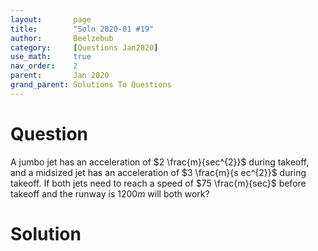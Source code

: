 ```yaml
---
layout:       page
title:        "Soln 2020-01 #19"
author:       Beelzebub
category:     [Questions Jan2020]
use_math:     true
nav_order:    2
parent:       Jan 2020
grand_parent: Solutions To Questions
---
```


# Question

A jumbo jet has an acceleration of $2 \frac{m}{sec^{2}}$ during takeoff, and a midsized jet has an acceleration of $3 \frac{m}{s    ec^{2}}$ during takeoff. If both jets need to reach a speed of $75 \frac{m}{sec}$ before takeoff and the runway is $1200 m$ will both work?

# Solution

